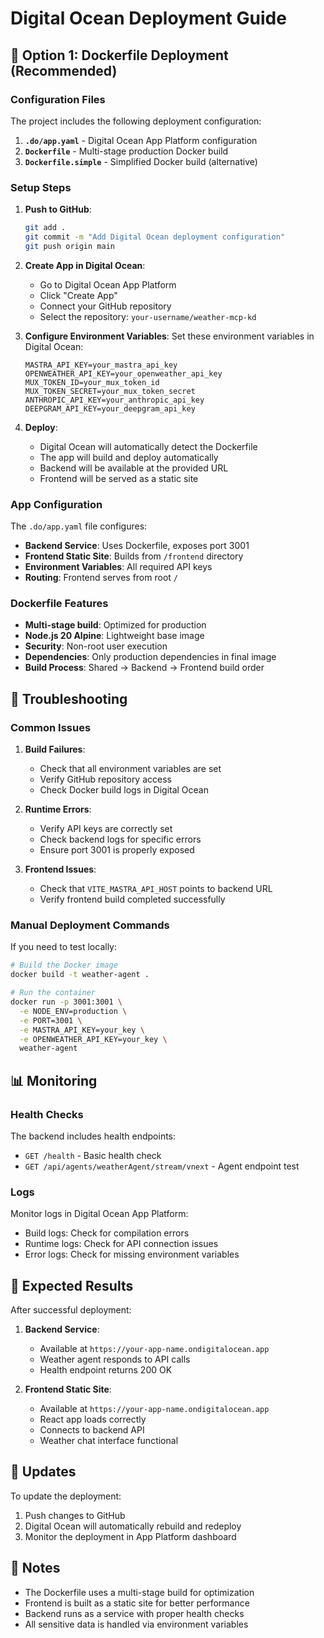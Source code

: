 # Digital Ocean Deployment Guide

## 🚀 Option 1: Dockerfile Deployment (Recommended)

### Configuration Files

The project includes the following deployment configuration:

1. **`.do/app.yaml`** - Digital Ocean App Platform configuration
2. **`Dockerfile`** - Multi-stage production Docker build
3. **`Dockerfile.simple`** - Simplified Docker build (alternative)

### Setup Steps

1. **Push to GitHub**:
   ```bash
   git add .
   git commit -m "Add Digital Ocean deployment configuration"
   git push origin main
   ```

2. **Create App in Digital Ocean**:
   - Go to Digital Ocean App Platform
   - Click "Create App"
   - Connect your GitHub repository
   - Select the repository: `your-username/weather-mcp-kd`

3. **Configure Environment Variables**:
   Set these environment variables in Digital Ocean:
   ```
   MASTRA_API_KEY=your_mastra_api_key
   OPENWEATHER_API_KEY=your_openweather_api_key
   MUX_TOKEN_ID=your_mux_token_id
   MUX_TOKEN_SECRET=your_mux_token_secret
   ANTHROPIC_API_KEY=your_anthropic_api_key
   DEEPGRAM_API_KEY=your_deepgram_api_key
   ```

4. **Deploy**:
   - Digital Ocean will automatically detect the Dockerfile
   - The app will build and deploy automatically
   - Backend will be available at the provided URL
   - Frontend will be served as a static site

### App Configuration

The `.do/app.yaml` file configures:

- **Backend Service**: Uses Dockerfile, exposes port 3001
- **Frontend Static Site**: Builds from `/frontend` directory
- **Environment Variables**: All required API keys
- **Routing**: Frontend serves from root `/`

### Dockerfile Features

- **Multi-stage build**: Optimized for production
- **Node.js 20 Alpine**: Lightweight base image
- **Security**: Non-root user execution
- **Dependencies**: Only production dependencies in final image
- **Build Process**: Shared → Backend → Frontend build order

## 🔧 Troubleshooting

### Common Issues

1. **Build Failures**:
   - Check that all environment variables are set
   - Verify GitHub repository access
   - Check Docker build logs in Digital Ocean

2. **Runtime Errors**:
   - Verify API keys are correctly set
   - Check backend logs for specific errors
   - Ensure port 3001 is properly exposed

3. **Frontend Issues**:
   - Check that `VITE_MASTRA_API_HOST` points to backend URL
   - Verify frontend build completed successfully

### Manual Deployment Commands

If you need to test locally:

```bash
# Build the Docker image
docker build -t weather-agent .

# Run the container
docker run -p 3001:3001 \
  -e NODE_ENV=production \
  -e PORT=3001 \
  -e MASTRA_API_KEY=your_key \
  -e OPENWEATHER_API_KEY=your_key \
  weather-agent
```

## 📊 Monitoring

### Health Checks

The backend includes health endpoints:
- `GET /health` - Basic health check
- `GET /api/agents/weatherAgent/stream/vnext` - Agent endpoint test

### Logs

Monitor logs in Digital Ocean App Platform:
- Build logs: Check for compilation errors
- Runtime logs: Check for API connection issues
- Error logs: Check for missing environment variables

## 🎯 Expected Results

After successful deployment:

1. **Backend Service**: 
   - Available at `https://your-app-name.ondigitalocean.app`
   - Weather agent responds to API calls
   - Health endpoint returns 200 OK

2. **Frontend Static Site**:
   - Available at `https://your-app-name.ondigitalocean.app`
   - React app loads correctly
   - Connects to backend API
   - Weather chat interface functional

## 🔄 Updates

To update the deployment:

1. Push changes to GitHub
2. Digital Ocean will automatically rebuild and redeploy
3. Monitor the deployment in App Platform dashboard

## 📝 Notes

- The Dockerfile uses a multi-stage build for optimization
- Frontend is built as a static site for better performance
- Backend runs as a service with proper health checks
- All sensitive data is handled via environment variables
